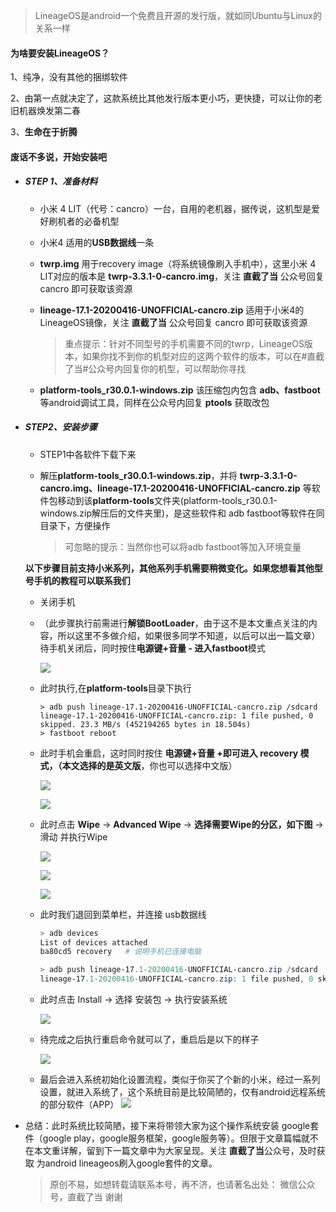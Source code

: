 > LineageOS是android一个免费且开源的发行版，就如同Ubuntu与Linux的关系一样

#### 为啥要安装LineageOS？

1、纯净，没有其他的捆绑软件

2、由第一点就决定了，这款系统比其他发行版本更小巧，更快捷，可以让你的老旧机器焕发第二春

3、**生命在于折腾**

#### 废话不多说，开始安装吧

- ##### STEP 1、准备材料

  - 小米 4 LIT（代号：cancro）一台，自用的老机器，据传说，这机型是爱好刷机者的必备机型

  - 小米4 适用的**USB数据线**一条

  - **twrp.img** 用于recovery image（将系统镜像刷入手机中），这里小米 4 LIT对应的版本是 **twrp-3.3.1-0-cancro.img**，关注 **直截了当** 公众号回复 cancro 即可获取该资源

  - **lineage-17.1-20200416-UNOFFICIAL-cancro.zip** 适用于小米4的LineageOS镜像，关注 **直截了当** 公众号回复 cancro 即可获取该资源

    > 重点提示：针对不同型号的手机需要不同的twrp，LineageOS版本，如果你找不到你的机型对应的这两个软件的版本，可以在#直截了当#公众号内回复你的机型，可以帮助你寻找

  - **platform-tools_r30.0.1-windows.zip** 该压缩包内包含 **adb、fastboot** 等android调试工具，同样在公众号内回复 **ptools** 获取改包

- ##### STEP2、安装步骤

  - STEP1中各软件下载下来

  - 解压**platform-tools_r30.0.1-windows.zip**，并将 **twrp-3.3.1-0-cancro.img、lineage-17.1-20200416-UNOFFICIAL-cancro.zip**  等软件包移动到该**platform-tools**文件夹(platform-tools_r30.0.1-windows.zip解压后的文件夹里)，是这些软件和 adb fastboot等软件在同目录下，方便操作

    > 可忽略的提示：当然你也可以将adb fastboot等加入环境变量

  **以下步骤目前支持小米系列，其他系列手机需要稍微变化。如果您想看其他型号手机的教程可以联系我们**

  - 关闭手机

  - （此步骤执行前需进行**解锁BootLoader**，由于这不是本文重点关注的内容，所以这里不多做介绍，如果很多同学不知道，以后可以出一篇文章）待手机关闭后，同时按住**电源键+音量 - **进入**fastboot**模式

    ![](https://s1.ax1x.com/2020/05/18/YfrA78.png)

  - 此时执行,在**platform-tools**目录下执行

    ```powe
    > adb push lineage-17.1-20200416-UNOFFICIAL-cancro.zip /sdcard
    lineage-17.1-20200416-UNOFFICIAL-cancro.zip: 1 file pushed, 0 skipped. 23.3 MB/s (452194265 bytes in 18.504s)
    > fastboot reboot
    ```

  - 此时手机会重启，这时同时按住 **电源键+音量 +**即可进入 **recovery** 模式，（本文选择的是**英文版**，你也可以选择中文版）

    ![](https://s1.ax1x.com/2020/05/18/YfrehQ.jpg)

    ![](https://s1.ax1x.com/2020/05/18/YfrZtg.jpg)

  

  - 此时点击 **Wipe** -> **Advanced Wipe** ->  **选择需要Wipe的分区，如下图** -> 滑动 并执行Wipe

    ![](https://s1.ax1x.com/2020/05/18/YfrVAS.jpg)

    ![](https://s1.ax1x.com/2020/05/18/Yfrk0f.jpg)

    ![](https://s1.ax1x.com/2020/05/18/Yfrnpj.jpg)

  - 此时我们退回到菜单栏，并连接 usb数据线

    ```powershell
    > adb devices
    List of devices attached
    ba80cd5 recovery   # 说明手机已连接电脑
    
    > adb push lineage-17.1-20200416-UNOFFICIAL-cancro.zip /sdcard
    lineage-17.1-20200416-UNOFFICIAL-cancro.zip: 1 file pushed, 0 skipped. 25.9 MB/s (452194265 bytes in 16.666s) # 系统安装包推送到手机/sdcard目录下
    ```

    

  - 此时点击 Install -> 选择 安装包 -> 执行安装系统

    ![](https://s1.ax1x.com/2020/05/18/YfrKcn.jpg)

  - 待完成之后执行重启命令就可以了，重启后是以下的样子

    ![](https://s1.ax1x.com/2020/05/18/Yfru1s.jpg)

  - 最后会进入系统初始化设置流程，类似于你买了个新的小米，经过一系列设置，就进入系统了，这个系统目前是比较简陋的，仅有android远程系统的部分软件（APP）
    ![](https://s1.ax1x.com/2020/05/18/YfrMXq.jpg)

- 总结：此时系统比较简陋，接下来将带领大家为这个操作系统安装 google套件（google play，google服务框架，google服务等）。但限于文章篇幅就不在本文重详解，留到下一篇文章中为大家呈现。关注 **直截了当**公众号，及时获取 为android lineageos刷入google套件的文章。

  > 原创不易，如想转载请联系本号，再不济，也请著名出处： 微信公众号，直截了当  谢谢